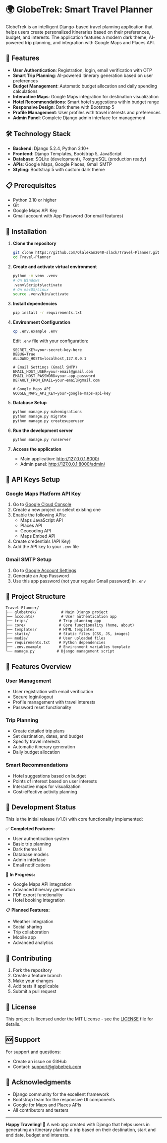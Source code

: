 # 🌍 GlobeTrek: Smart Travel Planner

GlobeTrek is an intelligent Django-based travel planning application that helps users create personalized itineraries based on their preferences, budget, and interests. The application features a modern dark theme, AI-powered trip planning, and integration with Google Maps and Places API.

## 🚀 Features

- **User Authentication**: Registration, login, email verification with OTP
- **Smart Trip Planning**: AI-powered itinerary generation based on user preferences
- **Budget Management**: Automatic budget allocation and daily spending calculations
- **Interactive Maps**: Google Maps integration for destination visualization
- **Hotel Recommendations**: Smart hotel suggestions within budget range
- **Responsive Design**: Dark theme with Bootstrap 5
- **Profile Management**: User profiles with travel interests and preferences
- **Admin Panel**: Complete Django admin interface for management

## 🛠️ Technology Stack

- **Backend**: Django 5.2.4, Python 3.10+
- **Frontend**: Django Templates, Bootstrap 5, JavaScript
- **Database**: SQLite (development), PostgreSQL (production ready)
- **APIs**: Google Maps, Google Places, Gmail SMTP
- **Styling**: Bootstrap 5 with custom dark theme

## 📋 Prerequisites

- Python 3.10 or higher
- Git
- Google Maps API Key
- Gmail account with App Password (for email features)

## 🚀 Installation

1. **Clone the repository**
   ```bash
   git clone https://github.com/Olalekan2040-slack/Travel-Planner.git
   cd Travel-Planner
   ```

2. **Create and activate virtual environment**
   ```bash
   python -m venv .venv
   # On Windows
   .venv\Scripts\activate
   # On macOS/Linux
   source .venv/bin/activate
   ```

3. **Install dependencies**
   ```bash
   pip install -r requirements.txt
   ```

4. **Environment Configuration**
   ```bash
   cp .env.example .env
   ```
   
   Edit `.env` file with your configuration:
   ```env
   SECRET_KEY=your-secret-key-here
   DEBUG=True
   ALLOWED_HOSTS=localhost,127.0.0.1
   
   # Email Settings (Gmail SMTP)
   EMAIL_HOST_USER=your-email@gmail.com
   EMAIL_HOST_PASSWORD=your-app-password
   DEFAULT_FROM_EMAIL=your-email@gmail.com
   
   # Google Maps API
   GOOGLE_MAPS_API_KEY=your-google-maps-api-key
   ```

5. **Database Setup**
   ```bash
   python manage.py makemigrations
   python manage.py migrate
   python manage.py createsuperuser
   ```

6. **Run the development server**
   ```bash
   python manage.py runserver
   ```

7. **Access the application**
   - Main application: http://127.0.0.1:8000/
   - Admin panel: http://127.0.0.1:8000/admin/

## 🔑 API Keys Setup

### Google Maps Platform API Key

1. Go to [Google Cloud Console](https://console.cloud.google.com)
2. Create a new project or select existing one
3. Enable the following APIs:
   - Maps JavaScript API
   - Places API
   - Geocoding API
   - Maps Embed API
4. Create credentials (API Key)
5. Add the API key to your `.env` file

### Gmail SMTP Setup

1. Go to [Google Account Settings](https://myaccount.google.com/apppasswords)
2. Generate an App Password
3. Use this app password (not your regular Gmail password) in `.env`

## 📁 Project Structure

```
Travel-Planner/
├── globetrek/           # Main Django project
├── accounts/            # User authentication app
├── trips/              # Trip planning app
├── core/               # Core functionality (home, about)
├── templates/          # HTML templates
├── static/             # Static files (CSS, JS, images)
├── media/              # User uploaded files
├── requirements.txt    # Python dependencies
├── .env.example        # Environment variables template
└── manage.py          # Django management script
```

## 🎨 Features Overview

### User Management
- User registration with email verification
- Secure login/logout
- Profile management with travel interests
- Password reset functionality

### Trip Planning
- Create detailed trip plans
- Set destination, dates, and budget
- Specify travel interests
- Automatic itinerary generation
- Daily budget allocation

### Smart Recommendations
- Hotel suggestions based on budget
- Points of interest based on user interests
- Interactive maps for visualization
- Cost-effective activity planning

## 🚧 Development Status

This is the initial release (v1.0) with core functionality implemented:

✅ **Completed Features:**
- User authentication system
- Basic trip planning
- Dark theme UI
- Database models
- Admin interface
- Email notifications

🔄 **In Progress:**
- Google Maps API integration
- Advanced itinerary generation
- PDF export functionality
- Hotel booking integration

📋 **Planned Features:**
- Weather integration
- Social sharing
- Trip collaboration
- Mobile app
- Advanced analytics

## 🤝 Contributing

1. Fork the repository
2. Create a feature branch
3. Make your changes
4. Add tests if applicable
5. Submit a pull request

## 📄 License

This project is licensed under the MIT License - see the [LICENSE](LICENSE) file for details.

## 🆘 Support

For support and questions:
- Create an issue on GitHub
- Contact: support@globetrek.com

## 🙏 Acknowledgments

- Django community for the excellent framework
- Bootstrap team for the responsive UI components
- Google for Maps and Places APIs
- All contributors and testers

---

**Happy Traveling! 🌟**
A web app created with Django that helps users in generating an itinerary plan for a trip based on their destination, start and end date, budget and interests. 

